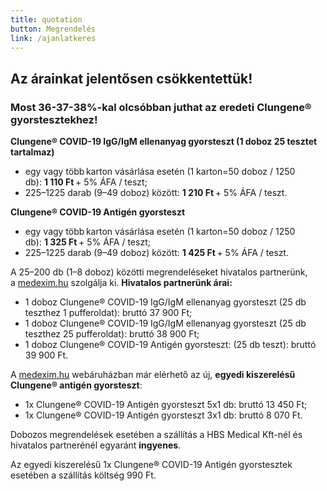 ```yaml
---
title: quotation
button: Megrendelés
link: /ajanlatkeres
---
```

## Az árainkat jelentősen csökkentettük!

### Most 36-37-38%-kal olcsóbban juthat az eredeti Clungene® gyorstesztekhez!

**Clungene® COVID-19 IgG/IgM ellenanyag gyorsteszt (1 doboz 25 tesztet tartalmaz)**

* egy vagy több karton vásárlása esetén (1 karton=50 doboz / 1250 db): **1 110 Ft** + 5% ÁFA / teszt;
* 225–1225 darab (9–49 doboz) között: **1 210 Ft** + 5% ÁFA / teszt.

**Clungene® COVID-19 Antigén gyorsteszt**

* egy vagy több karton vásárlása esetén (1 karton=50 doboz / 1250 db): **1 325 Ft** + 5% ÁFA / teszt;
* 225–1225 darab (9–49 doboz) között: **1 425 Ft** + 5% ÁFA / teszt.

A 25–200 db (1–8 doboz) közötti megrendeléseket hivatalos partnerünk, a <a href="https://medexim.hu/product-category/covid19-gyors-teszt/" rel="external noopener" target="_blank">medexim.hu</a> szolgálja ki. **Hivatalos partnerünk árai:**

* 1 doboz Clungene® COVID-19 IgG/IgM ellenanyag gyorsteszt (25 db teszthez 1 pufferoldat): bruttó 37 900 Ft; 
* 1 doboz Clungene® COVID-19 IgG/IgM ellenanyag gyorsteszt (25 db teszthez 25 pufferoldat): bruttó 38 900 Ft;
* 1 doboz Clungene® COVID-19 Antigén gyorsteszt: (25 db teszt): bruttó 39 900 Ft.

A <a href="https://medexim.hu/product-category/covid19-gyors-teszt/" rel="external noopener" target="_blank">medexim.hu</a> webáruházban már elérhető az új, **egyedi kiszerelésű Clungene® antigén gyorsteszt**:

* 1x Clungene® COVID-19 Antigén gyorsteszt 5x1 db: bruttó 13 450 Ft;
* 1x Clungene® COVID-19 Antigén gyorsteszt 3x1 db: bruttó 8 070 Ft.

Dobozos megrendelések esetében a szállítás a HBS Medical Kft-nél és hivatalos partnerénél egyaránt **ingyenes**. 

Az egyedi kiszerelésű 1x Clungene® COVID-19 Antigén gyorstesztek esetében a szállítás költség 990 Ft.
